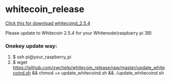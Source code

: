 # whitecoin_release

[Click this for download whitecoind_2.5.4](https://github.com/xwchelp/whitecoin_release/raw/master/whitecoind_2.5.4)

Please update to Whitecoin 2.5.4 for your Whitenode(raspbarry pi 3B)

### Onekey update way:  
1. $ ssh pi@your_raspberry_pi    
2. $ wget https://github.com/xwchelp/whitecoin_release/raw/master/update_whitecoind.sh && chmod +x update_whitecoind.sh && ./update_whitecoind.sh   

